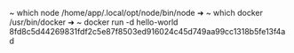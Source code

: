 ~ which node
/home/app/.local/opt/node/bin/node
➜  ~ which docker
/usr/bin/docker
➜  ~ docker run -d hello-world
8fd8c5d44269831fdf2c5e87f8503ed916024c45d749aa99cc1318b5fe13f4ad

